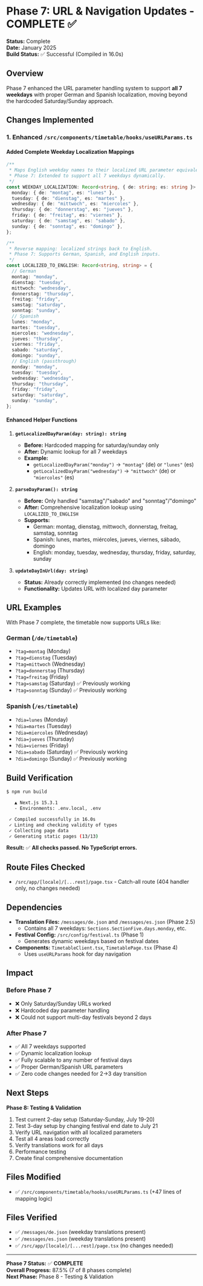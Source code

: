 # Phase 7: URL & Navigation Updates - COMPLETE ✅

**Status:** Complete  
**Date:** January 2025  
**Build Status:** ✅ Successful (Compiled in 16.0s)

## Overview

Phase 7 enhanced the URL parameter handling system to support **all 7 weekdays** with proper German and Spanish localization, moving beyond the hardcoded Saturday/Sunday approach.

## Changes Implemented

### 1. Enhanced `/src/components/timetable/hooks/useURLParams.ts`

#### Added Complete Weekday Localization Mappings

```typescript
/**
 * Maps English weekday names to their localized URL parameter equivalents.
 * Phase 7: Extended to support all 7 weekdays dynamically.
 */
const WEEKDAY_LOCALIZATION: Record<string, { de: string; es: string }> = {
  monday: { de: "montag", es: "lunes" },
  tuesday: { de: "dienstag", es: "martes" },
  wednesday: { de: "mittwoch", es: "miercoles" },
  thursday: { de: "donnerstag", es: "jueves" },
  friday: { de: "freitag", es: "viernes" },
  saturday: { de: "samstag", es: "sabado" },
  sunday: { de: "sonntag", es: "domingo" },
};

/**
 * Reverse mapping: localized strings back to English.
 * Phase 7: Supports German, Spanish, and English inputs.
 */
const LOCALIZED_TO_ENGLISH: Record<string, string> = {
  // German
  montag: "monday",
  dienstag: "tuesday",
  mittwoch: "wednesday",
  donnerstag: "thursday",
  freitag: "friday",
  samstag: "saturday",
  sonntag: "sunday",
  // Spanish
  lunes: "monday",
  martes: "tuesday",
  miercoles: "wednesday",
  jueves: "thursday",
  viernes: "friday",
  sabado: "saturday",
  domingo: "sunday",
  // English (passthrough)
  monday: "monday",
  tuesday: "tuesday",
  wednesday: "wednesday",
  thursday: "thursday",
  friday: "friday",
  saturday: "saturday",
  sunday: "sunday",
};
```

#### Enhanced Helper Functions

1. **`getLocalizedDayParam(day: string): string`**

   - **Before:** Hardcoded mapping for saturday/sunday only
   - **After:** Dynamic lookup for all 7 weekdays
   - **Example:**
     - `getLocalizedDayParam("monday")` → `"montag"` (de) or `"lunes"` (es)
     - `getLocalizedDayParam("wednesday")` → `"mittwoch"` (de) or `"miercoles"` (es)

2. **`parseDayParam(): string`**

   - **Before:** Only handled "samstag"/"sabado" and "sonntag"/"domingo"
   - **After:** Comprehensive localization lookup using `LOCALIZED_TO_ENGLISH`
   - **Supports:**
     - German: montag, dienstag, mittwoch, donnerstag, freitag, samstag, sonntag
     - Spanish: lunes, martes, miércoles, jueves, viernes, sábado, domingo
     - English: monday, tuesday, wednesday, thursday, friday, saturday, sunday

3. **`updateDayInUrl(day: string)`**
   - **Status:** Already correctly implemented (no changes needed)
   - **Functionality:** Updates URL with localized day parameter

## URL Examples

With Phase 7 complete, the timetable now supports URLs like:

### German (`/de/timetable`)

- `?tag=montag` (Monday)
- `?tag=dienstag` (Tuesday)
- `?tag=mittwoch` (Wednesday)
- `?tag=donnerstag` (Thursday)
- `?tag=freitag` (Friday)
- `?tag=samstag` (Saturday) ✅ Previously working
- `?tag=sonntag` (Sunday) ✅ Previously working

### Spanish (`/es/timetable`)

- `?dia=lunes` (Monday)
- `?dia=martes` (Tuesday)
- `?dia=miercoles` (Wednesday)
- `?dia=jueves` (Thursday)
- `?dia=viernes` (Friday)
- `?dia=sabado` (Saturday) ✅ Previously working
- `?dia=domingo` (Sunday) ✅ Previously working

## Build Verification

```bash
$ npm run build

   ▲ Next.js 15.3.1
   - Environments: .env.local, .env

 ✓ Compiled successfully in 16.0s
 ✓ Linting and checking validity of types
 ✓ Collecting page data
 ✓ Generating static pages (13/13)
```

**Result:** ✅ **All checks passed. No TypeScript errors.**

## Route Files Checked

- `/src/app/[locale]/[...rest]/page.tsx` - Catch-all route (404 handler only, no changes needed)

## Dependencies

- **Translation Files:** `/messages/de.json` and `/messages/es.json` (Phase 2.5)
  - Contains all 7 weekdays: `Sections.SectionFive.days.monday`, etc.
- **Festival Config:** `/src/config/festival.ts` (Phase 1)
  - Generates dynamic weekdays based on festival dates
- **Components:** `TimetableClient.tsx`, `TimetablePage.tsx` (Phase 4)
  - Uses `useURLParams` hook for day navigation

## Impact

### Before Phase 7

- ❌ Only Saturday/Sunday URLs worked
- ❌ Hardcoded day parameter handling
- ❌ Could not support multi-day festivals beyond 2 days

### After Phase 7

- ✅ All 7 weekdays supported
- ✅ Dynamic localization lookup
- ✅ Fully scalable to any number of festival days
- ✅ Proper German/Spanish URL parameters
- ✅ Zero code changes needed for 2→3 day transition

## Next Steps

**Phase 8: Testing & Validation**

1. Test current 2-day setup (Saturday-Sunday, July 19-20)
2. Test 3-day setup by changing festival end date to July 21
3. Verify URL navigation with all localized parameters
4. Test all 4 areas load correctly
5. Verify translations work for all days
6. Performance testing
7. Create final comprehensive documentation

## Files Modified

- ✅ `/src/components/timetable/hooks/useURLParams.ts` (+47 lines of mapping logic)

## Files Verified

- ✅ `/messages/de.json` (weekday translations present)
- ✅ `/messages/es.json` (weekday translations present)
- ✅ `/src/app/[locale]/[...rest]/page.tsx` (no changes needed)

---

**Phase 7 Status:** ✅ **COMPLETE**  
**Overall Progress:** 87.5% (7 of 8 phases complete)  
**Next Phase:** Phase 8 - Testing & Validation
